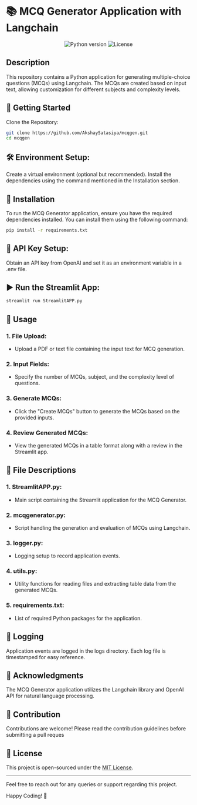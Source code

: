 # 📚 MCQ Generator Application with Langchain

<p align="center">
  <img src="https://img.shields.io/badge/python-3.10+-blue.svg" alt="Python version" />
  <img src="https://img.shields.io/badge/license-MIT-green.svg" alt="License" />
</p>

## Description

This repository contains a Python application for generating multiple-choice questions (MCQs) using Langchain. The MCQs are created based on input text, allowing customization for different subjects and complexity levels.

## 🎯 Getting Started

Clone the Repository:

```bash
git clone https://github.com/AkshaySatasiya/mcqgen.git
cd mcqgen
```

## 🛠️ Environment Setup:

Create a virtual environment (optional but recommended).
Install the dependencies using the command mentioned in the Installation section.

## 🚀 Installation

To run the MCQ Generator application, ensure you have the required dependencies installed. You can install them using the following command:

```bash
pip install -r requirements.txt
```

## 🔑 API Key Setup:

Obtain an API key from OpenAI and set it as an environment variable in a .env file.

## ▶️ Run the Streamlit App:

```bash
streamlit run StreamlitAPP.py
```

## 🚀 Usage

### 1. File Upload:

- Upload a PDF or text file containing the input text for MCQ generation.

### 2. Input Fields:

- Specify the number of MCQs, subject, and the complexity level of questions.

### 3. Generate MCQs:

- Click the "Create MCQs" button to generate the MCQs based on the provided inputs.

### 4. Review Generated MCQs:

- View the generated MCQs in a table format along with a review in the Streamlit app.

## 📁 File Descriptions

### 1. StreamlitAPP.py:

- Main script containing the Streamlit application for the MCQ Generator.

### 2. mcqgenerator.py:

- Script handling the generation and evaluation of MCQs using Langchain.

### 3. logger.py:

- Logging setup to record application events.

### 4. utils.py:

- Utility functions for reading files and extracting table data from the generated MCQs.

### 5. requirements.txt:

- List of required Python packages for the application.

## 📝 Logging

Application events are logged in the logs directory. Each log file is timestamped for easy reference.

## 🙌 Acknowledgments

The MCQ Generator application utilizes the Langchain library and OpenAI API for natural language processing.

## 🤝 Contribution

Contributions are welcome! Please read the contribution guidelines before submitting a pull reques

## 📄 License

This project is open-sourced under the [MIT License](LICENSE).

---

Feel free to reach out for any queries or support regarding this project.

Happy Coding! 🚀
